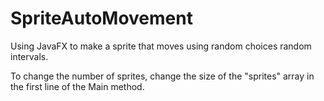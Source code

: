 # SpriteAutoMovement
Using JavaFX to make a sprite that moves using random choices random intervals.

To change the number of sprites, change the size of the "sprites" array in the first line of the Main method.

